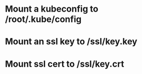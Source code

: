 # Mount a kubeconfig to /root/.kube/config
# Mount an ssl key to /ssl/key.key
# Mount ssl cert to /ssl/key.crt
